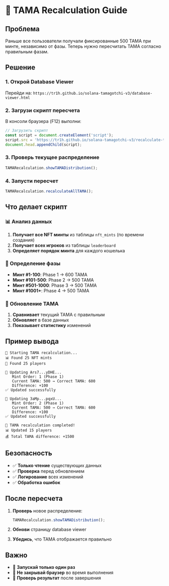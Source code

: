 # 🔄 TAMA Recalculation Guide

## Проблема
Раньше все пользователи получали фиксированные 500 TAMA при минте, независимо от фазы. Теперь нужно пересчитать TAMA согласно правильным фазам.

## Решение

### 1. Открой Database Viewer
Перейди на: `https://tr1h.github.io/solana-tamagotchi-v3/database-viewer.html`

### 2. Загрузи скрипт пересчета
В консоли браузера (F12) выполни:

```javascript
// Загрузить скрипт
const script = document.createElement('script');
script.src = 'https://tr1h.github.io/solana-tamagotchi-v3/recalculate-tama.js';
document.head.appendChild(script);
```

### 3. Проверь текущее распределение
```javascript
TAMARecalculation.showTAMADistribution();
```

### 4. Запусти пересчет
```javascript
TAMARecalculation.recalculateAllTAMA();
```

## Что делает скрипт

### 📊 Анализ данных
1. **Получает все NFT минты** из таблицы `nft_mints` (по времени создания)
2. **Получает всех игроков** из таблицы `leaderboard`
3. **Определяет порядок минта** для каждого кошелька

### 🎯 Определение фазы
- **Минт #1-100**: Phase 1 → 600 TAMA
- **Минт #101-500**: Phase 2 → 500 TAMA  
- **Минт #501-1000**: Phase 3 → 500 TAMA
- **Минт #1001+**: Phase 4 → 500 TAMA

### 🔄 Обновление TAMA
1. **Сравнивает** текущий TAMA с правильным
2. **Обновляет** в базе данных
3. **Показывает статистику** изменений

## Пример вывода

```
🔄 Starting TAMA recalculation...
📊 Found 25 NFT mints
👥 Found 25 players

🔄 Updating Ars7...yDHE...
   Mint Order: 1 (Phase 1)
   Current TAMA: 500 → Correct TAMA: 600
   Difference: +100
✅ Updated successfully

🔄 Updating 3aMp...pqxU...
   Mint Order: 2 (Phase 1)  
   Current TAMA: 500 → Correct TAMA: 600
   Difference: +100
✅ Updated successfully

🎉 TAMA recalculation completed!
📊 Updated 15 players
💰 Total TAMA difference: +1500
```

## Безопасность

- ✅ **Только чтение** существующих данных
- ✅ **Проверка** перед обновлением
- ✅ **Логирование** всех изменений
- ✅ **Обработка ошибок**

## После пересчета

1. **Проверь** новое распределение:
   ```javascript
   TAMARecalculation.showTAMADistribution();
   ```

2. **Обнови** страницу database viewer

3. **Убедись**, что TAMA отображается правильно

## Важно

- 🚨 **Запускай только один раз**
- 🚨 **Не закрывай браузер** во время выполнения
- 🚨 **Проверь результат** после завершения

